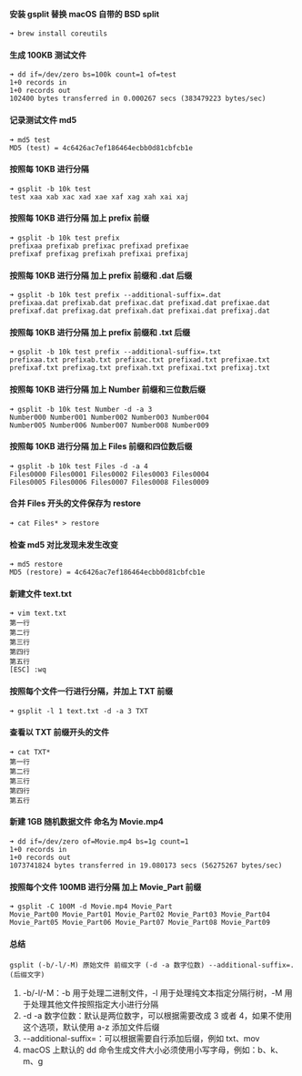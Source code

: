 #### 安装 gsplit 替换 macOS 自带的 BSD split
```
➜ brew install coreutils
```

#### 生成 100KB 测试文件
```
➜ dd if=/dev/zero bs=100k count=1 of=test
1+0 records in
1+0 records out
102400 bytes transferred in 0.000267 secs (383479223 bytes/sec)
```

#### 记录测试文件 md5
```
➜ md5 test
MD5 (test) = 4c6426ac7ef186464ecbb0d81cbfcb1e
```

#### 按照每 10KB 进行分隔
```
➜ gsplit -b 10k test
test xaa xab xac xad xae xaf xag xah xai xaj
```

#### 按照每 10KB 进行分隔 加上 prefix 前缀
```
➜ gsplit -b 10k test prefix
prefixaa prefixab prefixac prefixad prefixae
prefixaf prefixag prefixah prefixai prefixaj
```

#### 按照每 10KB 进行分隔 加上 prefix 前缀和 .dat 后缀
```
➜ gsplit -b 10k test prefix --additional-suffix=.dat
prefixaa.dat prefixab.dat prefixac.dat prefixad.dat prefixae.dat
prefixaf.dat prefixag.dat prefixah.dat prefixai.dat prefixaj.dat
```
#### 按照每 10KB 进行分隔 加上 prefix 前缀和 .txt 后缀
```
➜ gsplit -b 10k test prefix --additional-suffix=.txt
prefixaa.txt prefixab.txt prefixac.txt prefixad.txt prefixae.txt
prefixaf.txt prefixag.txt prefixah.txt prefixai.txt prefixaj.txt
```

#### 按照每 10KB 进行分隔 加上 Number 前缀和三位数后缀
```
➜ gsplit -b 10k test Number -d -a 3
Number000 Number001 Number002 Number003 Number004
Number005 Number006 Number007 Number008 Number009
```

#### 按照每 10KB 进行分隔 加上 Files 前缀和四位数后缀
```
➜ gsplit -b 10k test Files -d -a 4
Files0000 Files0001 Files0002 Files0003 Files0004
Files0005 Files0006 Files0007 Files0008 Files0009
```

#### 合并 Files 开头的文件保存为 restore
```
➜ cat Files* > restore
```

#### 检查 md5 对比发现未发生改变
```
➜ md5 restore
MD5 (restore) = 4c6426ac7ef186464ecbb0d81cbfcb1e
```

#### 新建文件 text.txt
```
➜ vim text.txt
第一行
第二行
第三行
第四行
第五行
[ESC] :wq
```

#### 按照每个文件一行进行分隔，并加上 TXT 前缀
```
➜ gsplit -l 1 text.txt -d -a 3 TXT
```

#### 查看以 TXT 前缀开头的文件
```
➜ cat TXT*
第一行
第二行
第三行
第四行
第五行
```

#### 新建 1GB 随机数据文件 命名为 Movie.mp4
```
➜ dd if=/dev/zero of=Movie.mp4 bs=1g count=1
1+0 records in
1+0 records out
1073741824 bytes transferred in 19.080173 secs (56275267 bytes/sec)
```

#### 按照每个文件 100MB 进行分隔 加上 Movie_Part 前缀
```
➜ gsplit -C 100M -d Movie.mp4 Movie_Part
Movie_Part00 Movie_Part01 Movie_Part02 Movie_Part03 Movie_Part04
Movie_Part05 Movie_Part06 Movie_Part07 Movie_Part08 Movie_Part09
```

#### 总结
```
gsplit (-b/-l/-M) 原始文件 前缀文字 (-d -a 数字位数) --additional-suffix=.(后缀文字) 
```

1. -b/-l/-M：-b 用于处理二进制文件，-l 用于处理纯文本指定分隔行树，-M 用于处理其他文件按照指定大小进行分隔
2. -d -a 数字位数：默认是两位数字，可以根据需要改成 3 或者 4，如果不使用这个选项，默认使用 a-z 添加文件后缀
3. --additional-suffix=：可以根据需要自行添加后缀，例如 txt、mov
4. macOS 上默认的 dd 命令生成文件大小必须使用小写字母，例如：b、k、m、g